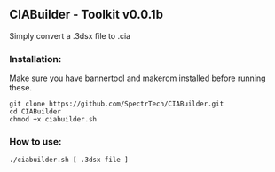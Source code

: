 ## CIABuilder - Toolkit v0.0.1b

Simply convert a .3dsx file to .cia

### Installation:
Make sure you have bannertool and makerom installed before running these.
```
git clone https://github.com/SpectrTech/CIABuilder.git
cd CIABuilder
chmod +x ciabuilder.sh
```

### How to use:
```
./ciabuilder.sh [ .3dsx file ]
```
